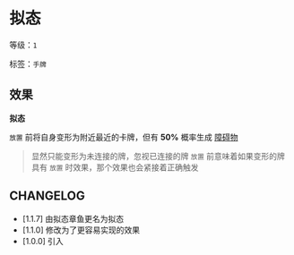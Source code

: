 # 拟态

等级：`1`

标签：`手牌`

## 效果

**拟态**

`放置` 前将自身变形为附近最近的卡牌，但有 **50%** 概率生成 [障碍物](../卡牌组/障碍物.md)

> 显然只能变形为未连接的牌，忽视已连接的牌
> `放置` 前意味着如果变形的牌具有 `放置` 时效果，那个效果也会紧接着正确触发

## CHANGELOG

- [1.1.7] 由拟态章鱼更名为拟态
- [1.1.0] 修改为了更容易实现的效果
- [1.0.0] 引入
